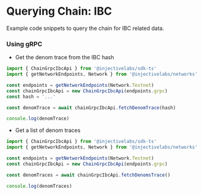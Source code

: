 # Querying Chain: IBC

Example code snippets to query the chain for IBC related data.

### Using gRPC

- Get the denom trace from the IBC hash

```ts
import { ChainGrpcIbcApi } from '@injectivelabs/sdk-ts'
import { getNetworkEndpoints, Network } from '@injectivelabs/networks'

const endpoints = getNetworkEndpoints(Network.Testnet)
const chainGrpcIbcApi = new ChainGrpcIbcApi(endpoints.grpc)
const hash = '...'

const denomTrace = await chainGrpcIbcApi.fetchDenomTrace(hash)

console.log(denomTrace)
```

- Get a list of denom traces

```ts
import { ChainGrpcIbcApi } from '@injectivelabs/sdk-ts'
import { getNetworkEndpoints, Network } from '@injectivelabs/networks'

const endpoints = getNetworkEndpoints(Network.Testnet)
const chainGrpcIbcApi = new ChainGrpcIbcApi(endpoints.grpc)

const denomTraces = await chainGrpcIbcApi.fetchDenomsTrace()

console.log(denomTraces)
```
